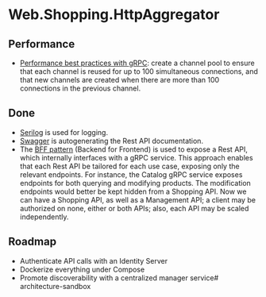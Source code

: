 # Web.Shopping.HttpAggregator

## Performance

* [Performance best practices with gRPC](https://docs.microsoft.com/en-us/aspnet/core/grpc/performance?view=aspnetcore-3.1): create a channel pool to ensure that each channel is reused for up to 100 simultaneous connections, and that new channels are created when there are more than 100 connections in the previous channel.

## Done

* [Serilog](https://github.com/serilog/serilog/wiki/Configuration-Basics) is used for logging.
* [Swagger](https://docs.microsoft.com/en-us/aspnet/core/tutorials/web-api-help-pages-using-swagger?view=aspnetcore-3.1) is autogenerating the Rest API documentation.
* The [BFF pattern](https://docs.microsoft.com/en-us/azure/architecture/patterns/backends-for-frontends) (Backend for Frontend) is used to expose a Rest API, which internally interfaces with a gRPC service. This approach enables that each Rest API be tailored for each use case, exposing only the relevant endpoints. For instance, the Catalog gRPC service exposes endpoints for both querying and modifying products. The modification endpoints would better be kept hidden from a Shopping API. Now we can have a Shopping API, as well as a Management API; a client may be authorized on none, either or both APIs; also, each API may be scaled independently.

## Roadmap

* Authenticate API calls with an Identity Server
* Dockerize everything under Compose
* Promote discoverability with a centralized manager service# architecture-sandbox
